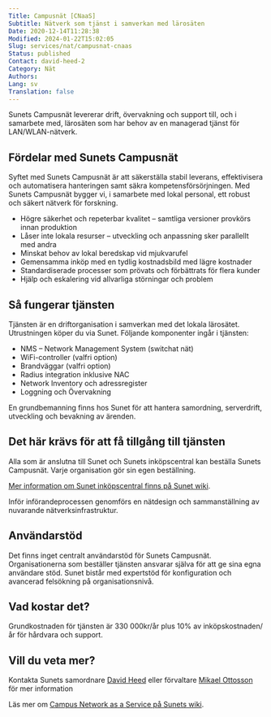 ```yaml
---
Title: Campusnät [CNaaS]
Subtitle: Nätverk som tjänst i samverkan med lärosäten
Date: 2020-12-14T11:28:38
Modified: 2024-01-22T15:02:05
Slug: services/nat/campusnat-cnaas
Status: published
Contact: david-heed-2
Category: Nät
Authors: 
Lang: sv
Translation: false
---
```


Sunets Campusnät levererar drift, övervakning och support till, och i samarbete med, lärosäten som har behov av en managerad tjänst för LAN/WLAN-nätverk.


Fördelar med Sunets Campusnät
-----------------------------


Syftet med Sunets Campusnät är att säkerställa stabil leverans, effektivisera och automatisera hanteringen samt säkra kompetensförsörjningen. Med Sunets Campusnät bygger vi, i samarbete med lokal personal, ett robust och säkert nätverk för forskning.


* Högre säkerhet och repeterbar kvalitet – samtliga versioner provkörs innan produktion
* Låser inte lokala resurser – utveckling och anpassning sker parallellt med andra
* Minskat behov av lokal beredskap vid mjukvarufel
* Gemensamma inköp med en tydlig kostnadsbild med lägre kostnader
* Standardiserade processer som prövats och förbättrats för flera kunder
* Hjälp och eskalering vid allvarliga störningar och problem


Så fungerar tjänsten
--------------------


Tjänsten är en driftorganisation i samverkan med det lokala lärosätet. Utrustningen köper du via Sunet. Följande komponenter ingår i tjänsten:


* NMS – Network Management System (switchat nät)
* WiFi-controller (valfri option)
* Brandväggar (valfri option)
* Radius integration inklusive NAC
* Network Inventory och adressregister
* Loggning och Övervakning


En grundbemanning finns hos Sunet för att hantera samordning, serverdrift, utveckling och bevakning av ärenden.


Det här krävs för att få tillgång till tjänsten
-----------------------------------------------


Alla som är anslutna till Sunet och Sunets inköpscentral kan beställa Sunets Campusnät. Varje organisation gör sin egen beställning.


[Mer information om Sunet inköpscentral finns på Sunet wiki](https://wiki.sunet.se/display/InkopC).


Inför införandeprocessen genomförs en nätdesign och sammanställning av nuvarande nätverksinfrastruktur.


Användarstöd
------------


Det finns inget centralt användarstöd för Sunets Campusnät. Organisationerna som beställer tjänsten ansvarar själva för att ge sina egna användare stöd. Sunet bistår med expertstöd för konfiguration och avancerad felsökning på organisationsnivå.


Vad kostar det?
---------------


Grundkostnaden för tjänsten är 330 000kr/år plus 10% av inköpskostnaden/år för hårdvara och support.


Vill du veta mer?
-----------------


Kontakta Sunets samordnare [David Heed](mailto:david@sunet.se) eller förvaltare [Mikael Ottosson](mailto:mikott@sunet.se) för mer information


Läs mer om [Campus Network as a Service på Sunets wiki](https://wiki.sunet.se/display/CNaaS/).


